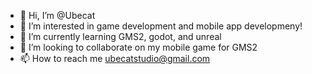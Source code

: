 - 👋 Hi, I’m @Ubecat
- 👀 I’m interested in game development and mobile app developmeny!
- 🌱 I’m currently learning GMS2, godot, and unreal
- 💞️ I’m looking to collaborate on my mobile game for GMS2 
- 📫 How to reach me ubecatstudio@gmail.com

<!---
Ubecat/Ubecat is a ✨ special ✨ repository because its `README.md` (this file) appears on your GitHub profile.
You can click the Preview link to take a look at your changes.
--->
